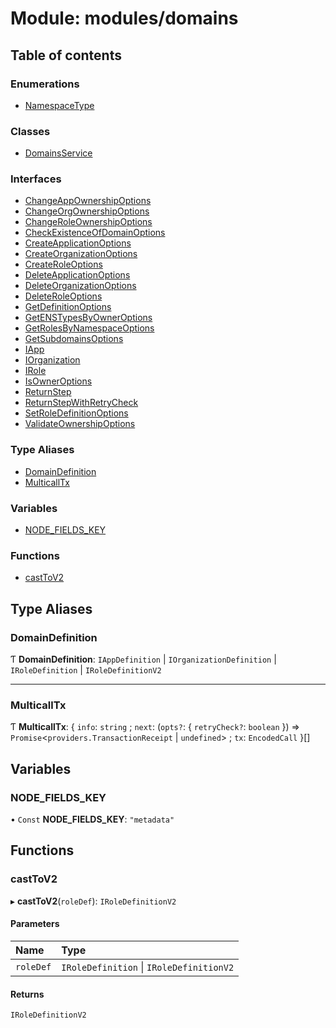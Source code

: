# Module: modules/domains

## Table of contents

### Enumerations

- [NamespaceType](../enums/modules_domains.NamespaceType.md)

### Classes

- [DomainsService](../classes/modules_domains.DomainsService.md)

### Interfaces

- [ChangeAppOwnershipOptions](../interfaces/modules_domains.ChangeAppOwnershipOptions.md)
- [ChangeOrgOwnershipOptions](../interfaces/modules_domains.ChangeOrgOwnershipOptions.md)
- [ChangeRoleOwnershipOptions](../interfaces/modules_domains.ChangeRoleOwnershipOptions.md)
- [CheckExistenceOfDomainOptions](../interfaces/modules_domains.CheckExistenceOfDomainOptions.md)
- [CreateApplicationOptions](../interfaces/modules_domains.CreateApplicationOptions.md)
- [CreateOrganizationOptions](../interfaces/modules_domains.CreateOrganizationOptions.md)
- [CreateRoleOptions](../interfaces/modules_domains.CreateRoleOptions.md)
- [DeleteApplicationOptions](../interfaces/modules_domains.DeleteApplicationOptions.md)
- [DeleteOrganizationOptions](../interfaces/modules_domains.DeleteOrganizationOptions.md)
- [DeleteRoleOptions](../interfaces/modules_domains.DeleteRoleOptions.md)
- [GetDefinitionOptions](../interfaces/modules_domains.GetDefinitionOptions.md)
- [GetENSTypesByOwnerOptions](../interfaces/modules_domains.GetENSTypesByOwnerOptions.md)
- [GetRolesByNamespaceOptions](../interfaces/modules_domains.GetRolesByNamespaceOptions.md)
- [GetSubdomainsOptions](../interfaces/modules_domains.GetSubdomainsOptions.md)
- [IApp](../interfaces/modules_domains.IApp.md)
- [IOrganization](../interfaces/modules_domains.IOrganization.md)
- [IRole](../interfaces/modules_domains.IRole.md)
- [IsOwnerOptions](../interfaces/modules_domains.IsOwnerOptions.md)
- [ReturnStep](../interfaces/modules_domains.ReturnStep.md)
- [ReturnStepWithRetryCheck](../interfaces/modules_domains.ReturnStepWithRetryCheck.md)
- [SetRoleDefinitionOptions](../interfaces/modules_domains.SetRoleDefinitionOptions.md)
- [ValidateOwnershipOptions](../interfaces/modules_domains.ValidateOwnershipOptions.md)

### Type Aliases

- [DomainDefinition](modules_domains.md#domaindefinition)
- [MulticallTx](modules_domains.md#multicalltx)

### Variables

- [NODE\_FIELDS\_KEY](modules_domains.md#node_fields_key)

### Functions

- [castToV2](modules_domains.md#casttov2)

## Type Aliases

### DomainDefinition

Ƭ **DomainDefinition**: `IAppDefinition` \| `IOrganizationDefinition` \| `IRoleDefinition` \| `IRoleDefinitionV2`

___

### MulticallTx

Ƭ **MulticallTx**: { `info`: `string` ; `next`: (`opts?`: { `retryCheck?`: `boolean`  }) => `Promise`<`providers.TransactionReceipt` \| `undefined`\> ; `tx`: `EncodedCall`  }[]

## Variables

### NODE\_FIELDS\_KEY

• `Const` **NODE\_FIELDS\_KEY**: ``"metadata"``

## Functions

### castToV2

▸ **castToV2**(`roleDef`): `IRoleDefinitionV2`

#### Parameters

| Name | Type |
| :------ | :------ |
| `roleDef` | `IRoleDefinition` \| `IRoleDefinitionV2` |

#### Returns

`IRoleDefinitionV2`
